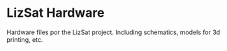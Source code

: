 # LizSat Hardware

Hardware files por the LizSat project. Including schematics, models for 3d printing, etc.
